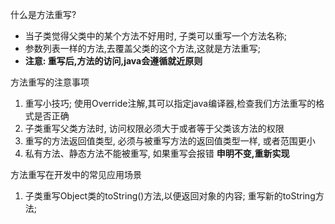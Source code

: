 什么是方法重写?
- 当子类觉得父类中的某个方法不好用时, 子类可以重写一个方法名称;
- 参数列表一样的方法,去覆盖父类的这个方法,这就是方法重写;
- **注意: 重写后,方法的访问,java会遵循就近原则**

方法重写的注意事项
1. 重写小技巧; 使用Override注解,其可以指定java编译器,检查我们方法重写的格式是否正确
2. 子类重写父类方法时, 访问权限必须大于或者等于父类该方法的权限
3. 重写的方法返回值类型, 必须与被重写方法的返回值类型一样, 或者范围更小
4. 私有方法、静态方法不能被重写, 如果重写会报错
**申明不变,重新实现**

方法重写在开发中的常见应用场景
1. 子类重写Object类的toString()方法,以便返回对象的内容;  重写新的toString方法;